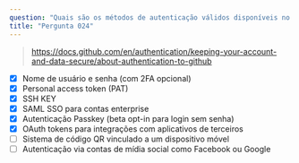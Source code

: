 ```yaml
---
question: "Quais são os métodos de autenticação válidos disponíveis no GitHub? (escolha seis.)"
title: "Pergunta 024"
---
```


> https://docs.github.com/en/authentication/keeping-your-account-and-data-secure/about-authentication-to-github
- [x] Nome de usuário e senha (com 2FA opcional)
- [x] Personal access token (PAT)
- [x] SSH KEY
- [x] SAML SSO para contas enterprise
- [x] Autenticação Passkey (beta opt-in para login sem senha)
- [x] OAuth tokens para integrações com aplicativos de terceiros
- [ ] Sistema de código QR vinculado a um dispositivo móvel
- [ ] Autenticação via contas de mídia social como Facebook ou Google
